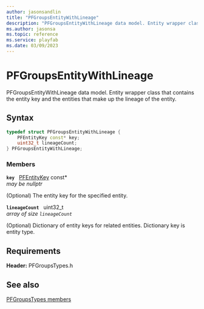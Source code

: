 ```yaml
---
author: jasonsandlin
title: "PFGroupsEntityWithLineage"
description: "PFGroupsEntityWithLineage data model. Entity wrapper class that contains the entity key and the entities that make up the lineage of the entity."
ms.author: jasonsa
ms.topic: reference
ms.service: playfab
ms.date: 03/09/2023
---
```


# PFGroupsEntityWithLineage  

PFGroupsEntityWithLineage data model. Entity wrapper class that contains the entity key and the entities that make up the lineage of the entity.  

## Syntax  
  
```cpp
typedef struct PFGroupsEntityWithLineage {  
    PFEntityKey const* key;  
    uint32_t lineageCount;  
} PFGroupsEntityWithLineage;  
```
  
### Members  
  
**`key`** &nbsp; [PFEntityKey](../../pftypes/structs/pfentitykey-c.md) const*  
*may be nullptr*  
  
(Optional) The entity key for the specified entity.
  
**`lineageCount`** &nbsp; uint32_t  
*array of size `lineageCount`*  
  
(Optional) Dictionary of entity keys for related entities. Dictionary key is entity type.
  
  
## Requirements  
  
**Header:** PFGroupsTypes.h
  
## See also  
[PFGroupsTypes members](../pfgroupstypes_members.md)  

  
  
